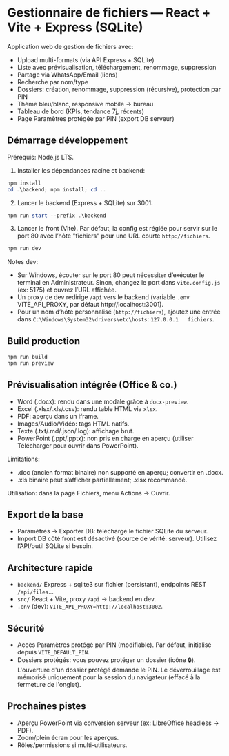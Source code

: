 # Gestionnaire de fichiers — React + Vite + Express (SQLite)

Application web de gestion de fichiers avec:

- Upload multi-formats (via API Express + SQLite)
- Liste avec prévisualisation, téléchargement, renommage, suppression
- Partage via WhatsApp/Email (liens)
- Recherche par nom/type
- Dossiers: création, renommage, suppression (récursive), protection par PIN
- Thème bleu/blanc, responsive mobile → bureau
- Tableau de bord (KPIs, tendance 7j, récents)
- Page Paramètres protégée par PIN (export DB serveur)

## Démarrage développement

Prérequis: Node.js LTS.

1) Installer les dépendances racine et backend:

```powershell
npm install
cd .\backend; npm install; cd ..
```

2) Lancer le backend (Express + SQLite) sur 3001:

```powershell
npm run start --prefix .\backend
```

3) Lancer le front (Vite). Par défaut, la config est réglée pour servir sur le port 80 avec l’hôte "fichiers" pour une URL courte `http://fichiers`.

```powershell
npm run dev
```

Notes dev:
- Sur Windows, écouter sur le port 80 peut nécessiter d’exécuter le terminal en Administrateur. Sinon, changez le port dans `vite.config.js` (ex: 5175) et ouvrez l’URL affichée.
- Un proxy de dev redirige `/api` vers le backend (variable `.env` VITE_API_PROXY, par défaut http://localhost:3001).
- Pour un nom d’hôte personnalisé (`http://fichiers`), ajoutez une entrée dans `C:\Windows\System32\drivers\etc\hosts`: `127.0.0.1   fichiers`.

## Build production

```powershell
npm run build
npm run preview
```

## Prévisualisation intégrée (Office & co.)

- Word (.docx): rendu dans une modale grâce à `docx-preview`.
- Excel (.xlsx/.xls/.csv): rendu table HTML via `xlsx`.
- PDF: aperçu dans un iframe.
- Images/Audio/Vidéo: tags HTML natifs.
- Texte (.txt/.md/.json/.log): affichage brut.
- PowerPoint (.ppt/.pptx): non pris en charge en aperçu (utiliser Télécharger pour ouvrir dans PowerPoint).

Limitations:
- .doc (ancien format binaire) non supporté en aperçu; convertir en .docx.
- .xls binaire peut s’afficher partiellement; .xlsx recommandé.

Utilisation: dans la page Fichiers, menu Actions → Ouvrir.

## Export de la base

- Paramètres → Exporter DB: télécharge le fichier SQLite du serveur.
- Import DB côté front est désactivé (source de vérité: serveur). Utilisez l’API/outil SQLite si besoin.

## Architecture rapide

- `backend/` Express + sqlite3 sur fichier (persistant), endpoints REST `/api/files`...
- `src/` React + Vite, proxy `/api` → backend en dev.
- `.env` (dev): `VITE_API_PROXY=http://localhost:3002`.

## Sécurité

- Accès Paramètres protégé par PIN (modifiable). Par défaut, initialisé depuis `VITE_DEFAULT_PIN`.
- Dossiers protégés: vous pouvez protéger un dossier (icône 🔒). L'ouverture d'un dossier protégé demande le PIN. Le déverrouillage est mémorisé uniquement pour la session du navigateur (effacé à la fermeture de l'onglet).

## Prochaines pistes

- Aperçu PowerPoint via conversion serveur (ex: LibreOffice headless → PDF).
- Zoom/plein écran pour les aperçus.
- Rôles/permissions si multi-utilisateurs.

